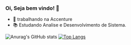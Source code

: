 ### Oi, Seja bem vindo! 👋

- 💼 trabalhando na Accenture
- 📚 Estudando 
Analise e Desenvolvimento de Sistema.

![Anurag's GitHub stats](https://github-readme-stats.vercel.app/api?username=CorreiaAlexandre&show_icons=true&theme=midnight-purple)
[![Top Langs](https://github-readme-stats.vercel.app/api/top-langs/?username=CorreiaAlexandre&layout=compact)](https://github.com/CorreiaAlexandre/github-readme-stats)

